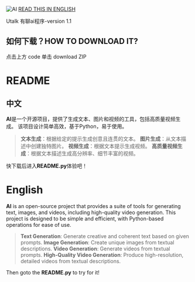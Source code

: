 ![AI](https://img.picgo.net/2025/04/30/1837a59632b11cabc.png) [READ THIS IN ENGLISH](https://www.runoob.com)

Utalk 有聊ai程序-version 1.1

## 如何下载？HOW TO DOWNLOAD IT?

点击上方 code 单击 download ZIP

# README

## 中文

**AI**是一个开源项目，提供了生成文本、图片和视频的工具，包括高质量视频生成。
	该项目设计简单高效，基于Python，易于使用。

> **文本生成**：根据给定的提示生成创意且连贯的文本。
> **图片生成**：从文本描述中创建独特图片。
> **视频生成**：根据文本提示生成视频。
> **高质量视频生成**：根据文本描述生成高分辨率、细节丰富的视频。

快下载后进入**README.py**体验吧！

# English

**AI** is an open-source project that provides a suite of tools for generating text,
	images, and videos, including high-quality video generation. 
	This project is designed to be simple and efficient, 
	with Python-based operations for ease of use.

> **Text Generation**: Generate creative and coherent text based on given prompts.
> **Image Generation**: Create unique images from textual descriptions.
> **Video Generation**: Generate videos from textual prompts.
> **High-Quality Video Generation**: Produce high-resolution, detailed videos from textual descriptions.

Then goto the **README.py** to try for it!
